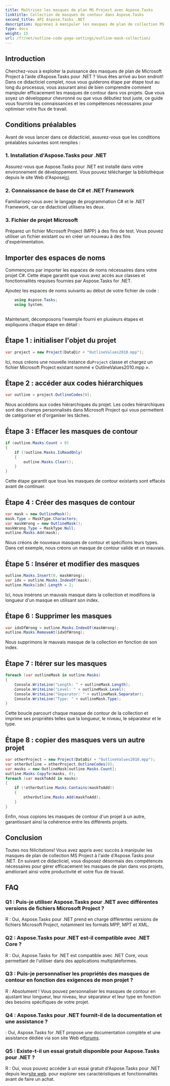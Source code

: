 ```yaml
---
title: Maîtrisez les masques de plan MS Project avec Aspose.Tasks
linktitle: Collection de masques de contour dans Aspose.Tasks
second_title: API Aspose.Tasks .NET
description: Apprenez à manipuler les masques de plan de collection MS Project à l'aide d'Aspose.Tasks pour .NET. Améliorez la productivité avec ce didacticiel complet.
type: docs
weight: 15
url: /fr/net/outline-code-page-settings/outline-mask-collection/
---
```

## Introduction
Cherchez-vous à exploiter la puissance des masques de plan de Microsoft Project à l’aide d’Aspose.Tasks pour .NET ? Vous êtes arrivé au bon endroit! Dans ce didacticiel complet, nous vous guiderons étape par étape tout au long du processus, vous assurant ainsi de bien comprendre comment manipuler efficacement les masques de contour dans vos projets. Que vous soyez un développeur chevronné ou que vous débutiez tout juste, ce guide vous fournira les connaissances et les compétences nécessaires pour optimiser votre flux de travail.
## Conditions préalables
Avant de vous lancer dans ce didacticiel, assurez-vous que les conditions préalables suivantes sont remplies :
### 1. Installation d'Aspose.Tasks pour .NET
Assurez-vous que Aspose.Tasks pour .NET est installé dans votre environnement de développement. Vous pouvez télécharger la bibliothèque depuis le site Web d'Aspose[ici](https://releases.aspose.com/tasks/net/).
### 2. Connaissance de base de C# et .NET Framework
Familiarisez-vous avec le langage de programmation C# et le .NET Framework, car ce didacticiel utilisera les deux.
### 3. Fichier de projet Microsoft
Préparez un fichier Microsoft Project (MPP) à des fins de test. Vous pouvez utiliser un fichier existant ou en créer un nouveau à des fins d'expérimentation.
## Importer des espaces de noms
Commençons par importer les espaces de noms nécessaires dans votre projet C#. Cette étape garantit que vous avez accès aux classes et fonctionnalités requises fournies par Aspose.Tasks for .NET.

Ajoutez les espaces de noms suivants au début de votre fichier de code :
```csharp
    using Aspose.Tasks;
    using System;
    
```
Maintenant, décomposons l'exemple fourni en plusieurs étapes et expliquons chaque étape en détail :
## Étape 1 : initialiser l'objet du projet
```csharp
var project = new Project(DataDir + "OutlineValues2010.mpp");
```
 Ici, nous créons une nouvelle instance du`Project` classe et chargez un fichier Microsoft Project existant nommé « OutlineValues2010.mpp ».
## Étape 2 : accéder aux codes hiérarchiques
```csharp
var outline = project.OutlineCodes[0];
```
Nous accédons aux codes hiérarchiques du projet. Les codes hiérarchiques sont des champs personnalisés dans Microsoft Project qui vous permettent de catégoriser et d'organiser les tâches.
## Étape 3 : Effacer les masques de contour
```csharp
if (outline.Masks.Count > 0)
{
    if (!outline.Masks.IsReadOnly)
    {
        outline.Masks.Clear();
    }
}
```
Cette étape garantit que tous les masques de contour existants sont effacés avant de continuer.
## Étape 4 : Créer des masques de contour
```csharp
var mask = new OutlineMask();
mask.Type = MaskType.Characters;
var maskWrong = new OutlineMask();
maskWrong.Type = MaskType.Null;
outline.Masks.Add(mask);
```
Nous créons de nouveaux masques de contour et spécifions leurs types. Dans cet exemple, nous créons un masque de contour valide et un mauvais.
## Étape 5 : Insérer et modifier des masques
```csharp
outline.Masks.Insert(0, maskWrong);
var idx = outline.Masks.IndexOf(mask);
outline.Masks[idx].Length = 2;
```
Ici, nous insérons un mauvais masque dans la collection et modifions la longueur d'un masque en utilisant son index.
## Étape 6 : Supprimer les masques
```csharp
var idxOfWrong = outline.Masks.IndexOf(maskWrong);
outline.Masks.RemoveAt(idxOfWrong);
```
Nous supprimons le mauvais masque de la collection en fonction de son index.
## Étape 7 : Itérer sur les masques
```csharp
foreach (var outlineMask in outline.Masks)
{
    Console.WriteLine("Length: " + outlineMask.Length);
    Console.WriteLine("Level: " + outlineMask.Level);
    Console.WriteLine("Separator: " + outlineMask.Separator);
    Console.WriteLine("Type: " + outlineMask.Type);
}
```
Cette boucle parcourt chaque masque de contour de la collection et imprime ses propriétés telles que la longueur, le niveau, le séparateur et le type.
## Étape 8 : copier des masques vers un autre projet
```csharp
var otherProject = new Project(DataDir + "OutlineValues2010.mpp");
var otherOutline = otherProject.OutlineCodes[0];
var masks = new OutlineMask[outline.Masks.Count];
outline.Masks.CopyTo(masks, 0);
foreach (var maskToAdd in masks)
{
    if (!otherOutline.Masks.Contains(maskToAdd))
    {
        otherOutline.Masks.Add(maskToAdd);
    }
}
```
Enfin, nous copions les masques de contour d'un projet à un autre, garantissant ainsi la cohérence entre les différents projets.
## Conclusion
Toutes nos félicitations! Vous avez appris avec succès à manipuler les masques de plan de collection MS Project à l'aide d'Aspose.Tasks pour .NET. En suivant ce didacticiel, vous disposez désormais des compétences nécessaires pour gérer efficacement les masques de plan dans vos projets, améliorant ainsi votre productivité et votre flux de travail.
## FAQ
### Q1 : Puis-je utiliser Aspose.Tasks pour .NET avec différentes versions de fichiers Microsoft Project ?
R : Oui, Aspose.Tasks pour .NET prend en charge différentes versions de fichiers Microsoft Project, notamment les formats MPP, MPT et XML.
### Q2 : Aspose.Tasks pour .NET est-il compatible avec .NET Core ?
R : Oui, Aspose.Tasks for .NET est compatible avec .NET Core, vous permettant de l'utiliser dans des applications multiplateformes.
### Q3 : Puis-je personnaliser les propriétés des masques de contour en fonction des exigences de mon projet ?
R : Absolument ! Vous pouvez personnaliser les masques de contour en ajustant leur longueur, leur niveau, leur séparateur et leur type en fonction des besoins spécifiques de votre projet.
### Q4 : Aspose.Tasks pour .NET fournit-il de la documentation et une assistance ?
 : Oui, Aspose.Tasks for .NET propose une documentation complète et une assistance dédiée via son site Web et[forums](https://forum.aspose.com/c/tasks/15).
### Q5 : Existe-t-il un essai gratuit disponible pour Aspose.Tasks pour .NET ?
 R : Oui, vous pouvez accéder à un essai gratuit d'Aspose.Tasks pour .NET depuis leur[site web](https://releases.aspose.com/tasks/net/). pour explorer ses caractéristiques et fonctionnalités avant de faire un achat.